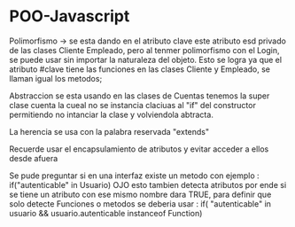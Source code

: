 # POO-Javascript
Polimorfismo -> se esta dando en el atributo clave  este atributo esd privado de las clases Cliente Empleado,
pero al tenmer polimorfismo con el Login, se puede usar sin importar la naturaleza 
del objeto. Esto se logra ya que el atributo #clave tiene las funciones en las clases Cliente y Empleado,
se llaman igual los metodos;

Abstraccion se esta usando en las clases de Cuentas tenemos la super clase cuenta la cueal no 
se instancia claciuas al "if" del constructor permitiendo no intanciar la clase y volviendola abtracta.

La herencia se usa con la palabra reservada "extends"

Recuerde usar el encapsulamiento de atributos y evitar acceder a ellos desde afuera

Se pude preguntar si en una interfaz existe un metodo con ejemplo : 
if("autenticable" in Usuario) OJO esto tambien detecta atributos por ende si se tiene
un atributo con ese mismo nombre dara TRUE, para definir que solo detecte Funciones o metodos se deberia usar :
 if( "autenticable" in usuario && usuario.autenticable instanceof Function)
